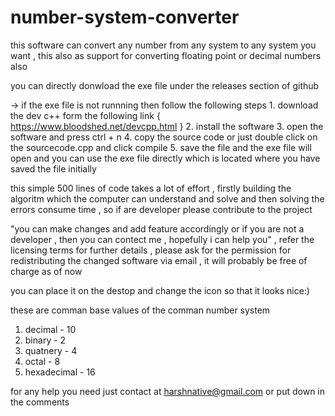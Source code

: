 # number-system-converter
this software can convert any number from any system to any system you want , this also as support for converting floating point or decimal numbers also 

you can directly donwload the exe file under the releases section of github 


->  if the exe file is not runnning then follow the following steps
    1. download the dev c++ form the following link { https://www.bloodshed.net/devcpp.html }
    2. install the software
    3. open the software and press ctrl + n
    4. copy the source code or just double click on the sourcecode.cpp and click compile
    5. save the file and the exe file will open and you can use the exe file directly which is located where you have saved the file initially
    
this simple 500 lines of code takes a lot of effort , firstly building the algoritm which the computer can understand and solve and then solving the errors consume time , so if are developer please contribute to the project 

"you can make changes and add feature accordingly or if you are not a developer , then you can contect me , hopefully i can help you" , refer the licensing terms for further details , please ask for the permission for redistributing the changed software via email , it will probably be free of charge as of now 

you can place it on the destop and change the icon so that it looks nice:)

these are comman base values of the comman number system 
1. decimal     - 10
2. binary      -  2
3. quatnery    -  4
4. octal       -  8
5. hexadecimal - 16


for any help you need just contact at harshnative@gmail.com or put down in the comments 

